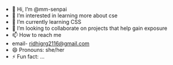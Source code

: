 - 👋 Hi, I’m @mm-senpai
- 👀 I’m interested in learning more about cse
- 🌱 I’m currently learning CSS
- 💞️ I’m looking to collaborate on projects that help gain exposure 
- 📫 How to reach me
-  email- ridhigrg2116@gmail.com
- 😄 Pronouns: she/her
- ⚡ Fun fact: ...

<!---
mm-senpai/mm-senpai is a ✨ special ✨ repository because its `README.md` (this file) appears on your GitHub profile.
You can click the Preview link to take a look at your changes.
--->

